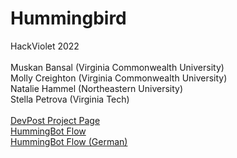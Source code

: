 # Hummingbird
HackViolet 2022 <br>
<br>
Muskan Bansal (Virginia Commonwealth University)<br>
Molly Creighton (Virginia Commonwealth University)<br>
Natalie Hammel (Northeastern University)<br>
Stella Petrova (Virginia Tech)<br>
<br>
[DevPost Project Page](https://devpost.com/software/hummingbird-te482x)<br>
[HummingBot Flow](https://app.botsociety.io/2.0/designs/61fff4eac59745ee545f9d97/edit?x=-42&y=143&lang=en-US)<br>
[HummingBot Flow (German)](https://app.botsociety.io/2.0/designs/61ff7fb6c59745e19c5dde1b?m=interactive&lang=de-DE)
